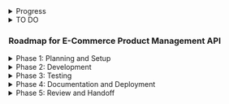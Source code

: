 <details>
    <summary>Progress</summary>

<details>
<summary>14 August</summary>

- Set up project
- Set up database
- Empty database, bridge, and Docker files are ready
- Develop `models/users.py` and `dto/users.py`
- Work on roadmap, database, and DTOs, `dto/users.py`  now is `dto.py`

</details>
</details>
<details>
  <summary>TO DO</summary>

  - [ ] change relations between tables  
  - [ ] back_populates purpose and variations

</details>

### Roadmap for E-Commerce Product Management API

<details>
  <summary>Phase 1: Planning and Setup</summary>

  1. **Requirements Gathering and Planning**
     - Finalize API requirements and endpoints.
     - Define the database schema and relationships in detail.
     - Prepare a detailed project plan, including timelines and milestones.

  2. **Environment Setup**
     - Install Docker and Docker Compose.
     - Set up MySQL Docker container with initial configurations.
     - Set up a Python virtual environment for FastAPI development.
     - Install necessary libraries: FastAPI, SQLAlchemy (or other ORM), Pydantic, PyJWT, etc.

  3. **Database Design**
     - Design the database schema based on the requirements.
     - Write SQL scripts to create tables with relationships.
     - Initialize the database with sample data.

</details>

<details>
  <summary>Phase 2: Development</summary>

  4. **API Structure and FastAPI Setup**
     - Create the initial FastAPI project structure.
     - Set up basic routing and configuration.
     - Configure database connections and models using an ORM (e.g., SQLAlchemy).

  5. **User Authentication**
     - Implement JWT-based authentication:
       - `/auth/login` for user authentication and JWT issuance.
       - `/auth/logout` for invalidating JWT sessions.
     - Set up user registration and password hashing.

  6. **User Management Endpoints**
     - Implement user creation (`POST /users`).
     - Implement user details retrieval (`GET /users/me`, `GET /users/{id}`).
     - Implement user role checks (e.g., Admin) for restricted endpoints.

  7. **Product Management Endpoints**
     - Implement product listing (`GET /products`), detail retrieval (`GET /products/{id}`).
     - Implement product creation (`POST /products`), update (`PUT /products/{id}`), and deletion (`DELETE /products/{id}`).

  8. **Category Management Endpoints**
     - Implement category listing (`GET /categories`).
     - Implement category creation (`POST /categories`).

  9. **Supplier Management Endpoints**
     - Implement supplier listing (`GET /suppliers`).
     - Implement supplier creation (`POST /suppliers`).

  10. **Order Management Endpoints**
      - Implement order listing (`GET /orders`), detail retrieval (`GET /orders/{id}`).
      - Implement order creation (`POST /orders`), and status update (`PUT /orders/{id}`).

  11. **Search Functionality**
      - Implement the `/search/` endpoint to support querying across products, categories, and suppliers.

  12. **Indexing and Performance Optimization**
      - Create indexes on frequently queried fields to optimize performance.
      - Implement query optimization techniques where necessary.

</details>

<details>
  <summary>Phase 3: Testing</summary>

  13. **Unit and Integration Testing**
      - Write unit tests for individual components and functions.
      - Write integration tests to verify end-to-end functionality of the API.

  14. **API Testing**
      - Test all endpoints for correctness, security, and performance.
      - Use tools like Postman or Swagger UI for manual testing.

  15. **Security Testing**
      - Test JWT authentication and authorization mechanisms.
      - Verify that sensitive endpoints are properly secured.

</details>

<details>
  <summary>Phase 4: Documentation and Deployment</summary>

  16. **API Documentation**
      - Ensure Swagger documentation is accurate and up-to-date.
      - Include descriptions for all endpoints, request/response models, and authentication methods.

  17. **Containerization and Deployment**
      - Create Dockerfile and Docker Compose configuration for deploying the FastAPI application.
      - Deploy the application and database containers.
      - Set up environment variables and configuration files for production.

  18. **Monitoring and Maintenance**
      - Set up monitoring tools to track application performance and errors.
      - Plan for ongoing maintenance, including updates and bug fixes.

</details>

<details>
  <summary>Phase 5: Review and Handoff</summary>

  19. **Code Review**
      - Conduct code reviews to ensure code quality and adherence to best practices.
      - Incorporate feedback and make necessary adjustments.

  20. **Final Testing and Validation**
      - Perform final testing to ensure everything is functioning as expected.
      - Validate deployment in a staging environment before production.

  21. **Handoff and Documentation**
      - Provide documentation and support materials for deployment and maintenance.
      - Handoff the project to the relevant team or individual.

</details>
